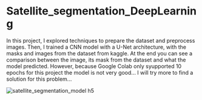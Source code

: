 # Satellite_segmentation_DeepLearning

In this project, I explored techniques to prepare the dataset and preprocess images. Then, I trained a CNN model with a U-Net architecture, with the masks and images from the dataset from kaggle. At the end you can see a comparison between the image, its mask from the dataset and what the model predicted. However, because Google Colab only syupported 10 epochs for this project the model is not very good... I will try more to find a solution for this problem...

![satellite_segmentation_model h5](https://github.com/user-attachments/assets/e71face3-9167-447e-b619-40c5c75aef63)
